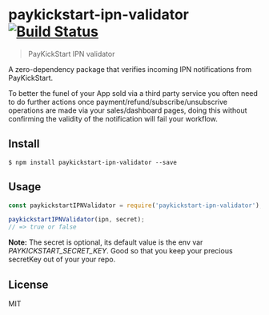# paykickstart-ipn-validator [![Build Status](https://travis-ci.com/YOUR-GITHUB-USERNAME/paykickstart-ipn-validator.svg?branch=master)](https://travis-ci.com/YOUR-GITHUB-USERNAME/paykickstart-ipn-validator)

> PayKickStart IPN validator

A zero-dependency package that verifies incoming IPN notifications from PayKickStart.

To better the funel of your App sold via a third party service you often need to do further actions once payment/refund/subscribe/unsubscrive operations are made via your sales/dashboard pages, doing this without confirming the validity of the notification will fail your workflow.


## Install

```
$ npm install paykickstart-ipn-validator --save
```


## Usage

```js
const paykickstartIPNValidator = require('paykickstart-ipn-validator');

paykickstartIPNValidator(ipn, secret);
// => true or false
```

**Note:** The secret is optional, its default value is the env var *PAYKICKSTART_SECRET_KEY*. Good so that you keep your precious secretKey out of your your repo.

## License
MIT
